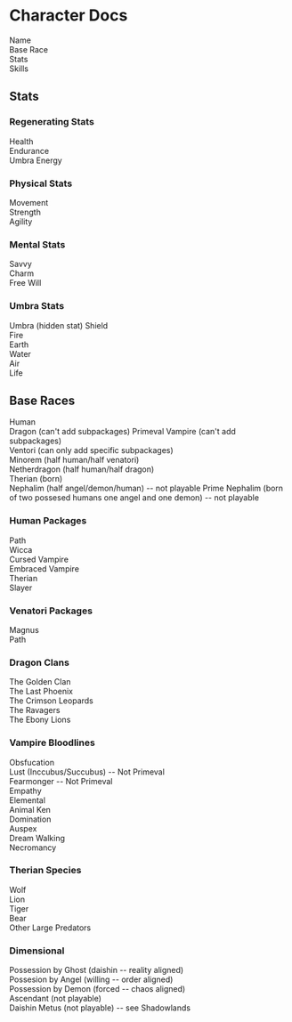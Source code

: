 # Character Docs

Name  
Base Race  
Stats  
Skills  

## Stats 
### Regenerating Stats

Health  
Endurance  
Umbra Energy  
 
### Physical Stats

Movement  
Strength  
Agility  

### Mental Stats

Savvy  
Charm    
Free Will   

### Umbra Stats

Umbra  (hidden stat)
Shield  
Fire  
Earth  
Water  
Air  
Life  

## Base Races

Human  
Dragon (can't add subpackages)
Primeval Vampire (can't add subpackages)  
Ventori (can only add specific subpackages)  
Minorem (half human/half venatori)  
Netherdragon (half human/half dragon)  
Therian (born)  
Nephalim (half angel/demon/human) -- not playable
Prime Nephalim (born of two possesed humans one angel and one demon) -- not playable  

### Human Packages

Path  
Wicca  
Cursed Vampire  
Embraced Vampire  
Therian  
Slayer  

### Venatori Packages

Magnus  
Path  

### Dragon Clans

The Golden Clan  
The Last Phoenix  
The Crimson Leopards  
The Ravagers  
The Ebony Lions  

### Vampire Bloodlines

Obsfucation  
Lust (Inccubus/Succubus) -- Not Primeval  
Fearmonger -- Not Primeval  
Empathy  
Elemental  
Animal Ken  
Domination  
Auspex  
Dream Walking  
Necromancy  

### Therian Species

Wolf  
Lion  
Tiger  
Bear  
Other Large Predators  

### Dimensional 

Possession by Ghost (daishin -- reality aligned)    
Possesion by Angel (willing -- order aligned)  
Possession by Demon (forced -- chaos aligned)  
Ascendant (not playable)  
Daishin Metus (not playable) -- see Shadowlands  
